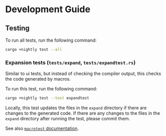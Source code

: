 # Development Guide

## Testing

To run all tests, run the following command:

```sh
cargo +nightly test --all
```

### Expansion tests (`tests/expand`, `tests/expandtest.rs`)

Similar to ui tests, but instead of checking the compiler output, this checks
the code generated by macros.

To run this test, run the following command:

```sh
cargo +nightly test --test expandtest
```

Locally, this test updates the files in the `expand` directory if there are
changes to the generated code. If there are any changes to the files in the
`expand` directory after running the test, please commit them.

See also [`macrotest` documentation](https://docs.rs/macrotest).
